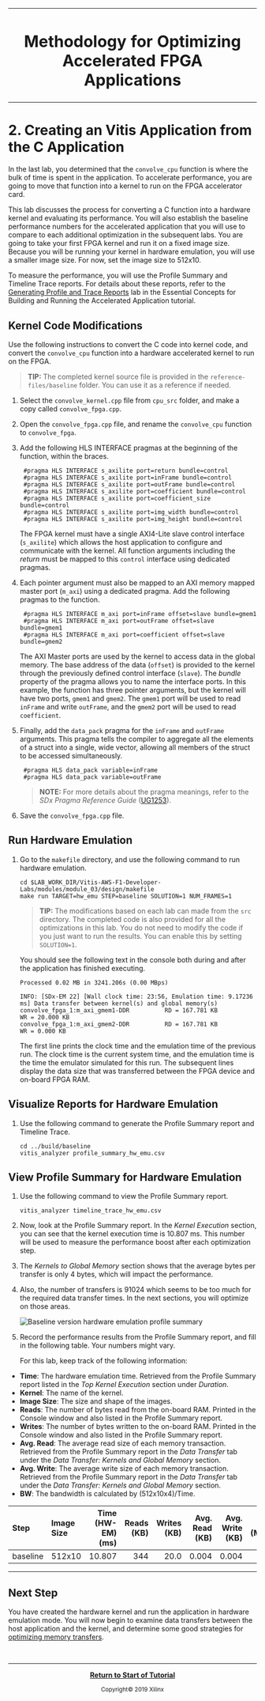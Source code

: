 <table>
 <tr>
 <td align="center"><h1>Methodology for Optimizing Accelerated FPGA Applications
 </td>
 </tr>
</table>

# 2. Creating an Vitis Application from the C Application

In the last lab, you determined that the `convolve_cpu` function is where the bulk of time is spent in the application. To accelerate performance, you are going to move that function into a kernel to run on the FPGA accelerator card.

This lab discusses the process for converting a C function into a hardware kernel and evaluating its performance. You will also establish the baseline performance numbers for the accelerated application that you will use to compare to each additional optimization in the subsequent labs. You are going to take your first FPGA kernel and run it on a fixed image size. Because you will be running your kernel in hardware emulation, you will use a smaller image size. For now, set the image size to 512x10.

To measure the performance, you will use the Profile Summary and Timeline Trace reports. For details about these reports, refer to the [Generating Profile and Trace Reports](../Pathway3/ProfileAndTraceReports.md) lab in the Essential Concepts for Building and Running the Accelerated Application tutorial.

## Kernel Code Modifications

Use the following instructions to convert the C code into kernel code, and convert the `convolve_cpu` function into a hardware accelerated kernel to run on the FPGA.

>**TIP:** The completed kernel source file is provided in the `reference-files/baseline` folder. You can use it as a reference if needed.

1. Select the `convolve_kernel.cpp` file from `cpu_src` folder, and make a copy called `convolve_fpga.cpp`.

2. Open the `convolve_fpga.cpp` file, and rename the `convolve_cpu` function to `convolve_fpga`.

3. Add the following HLS INTERFACE pragmas at the beginning of the function, within the braces.

        #pragma HLS INTERFACE s_axilite port=return bundle=control
        #pragma HLS INTERFACE s_axilite port=inFrame bundle=control
        #pragma HLS INTERFACE s_axilite port=outFrame bundle=control
        #pragma HLS INTERFACE s_axilite port=coefficient bundle=control
        #pragma HLS INTERFACE s_axilite port=coefficient_size bundle=control
        #pragma HLS INTERFACE s_axilite port=img_width bundle=control
        #pragma HLS INTERFACE s_axilite port=img_height bundle=control

    The FPGA kernel must have a single AXI4-Lite slave control interface (`s_axilite`) which allows the host application to configure and communicate with the kernel. All function arguments including the _return_ must be mapped to this `control` interface using dedicated pragmas.

4. Each pointer argument must also be mapped to an AXI memory mapped master port (`m_axi`) using a dedicated pragma. Add the following pragmas to the function.

        #pragma HLS INTERFACE m_axi port=inFrame offset=slave bundle=gmem1
        #pragma HLS INTERFACE m_axi port=outFrame offset=slave bundle=gmem1
        #pragma HLS INTERFACE m_axi port=coefficient offset=slave bundle=gmem2

    The AXI Master ports are used by the kernel to access data in the global memory. The base address of the data (`offset`) is provided to the kernel through the previously defined control interface (`slave`). The _bundle_ property of the pragma allows you to name the interface ports. In this example, the function has three pointer arguments, but the kernel will have two ports, `gmem1` and `gmem2`. The `gmem1` port will be used to read `inFrame` and write `outFrame`, and the `gmem2` port will be used to read `coefficient`.

5. Finally, add the `data_pack` pragma for the `inFrame` and `outFrame` arguments. This pragma tells the compiler to aggregate all the elements of a struct into a single, wide vector, allowing all members of the struct to be accessed simultaneously.

        #pragma HLS data_pack variable=inFrame
        #pragma HLS data_pack variable=outFrame

   >**NOTE:** For more details about the pragma meanings, refer to the *SDx Pragma Reference Guide* ([UG1253](https://www.xilinx.com/support/documentation/sw_manuals/xilinx2019_1/ug1253-sdx-pragma-reference.pdf)).

6. Save the `convolve_fpga.cpp` file.

## Run Hardware Emulation

1. Go to the `makefile` directory, and use the following command to run hardware emulation.

    ```
    cd $LAB_WORK_DIR/Vitis-AWS-F1-Developer-Labs/modules/module_03/design/makefile
    make run TARGET=hw_emu STEP=baseline SOLUTION=1 NUM_FRAMES=1
    ```

    >**TIP:** The modifications based on each lab can made from the `src` directory. The completed code is also provided for all the optimizations in this lab. You do not need to modify the code if you just want to run the results. You can enable this by setting `SOLUTION=1`.

    You should see the following text in the console both during and after the application has finished executing.

    ```
    Processed 0.02 MB in 3241.206s (0.00 MBps)

    INFO: [SDx-EM 22] [Wall clock time: 23:56, Emulation time: 9.17236 ms] Data transfer between kernel(s) and global memory(s)
    convolve_fpga_1:m_axi_gmem1-DDR          RD = 167.781 KB             WR = 20.000 KB
    convolve_fpga_1:m_axi_gmem2-DDR          RD = 167.781 KB             WR = 0.000 KB
    ```

    The first line prints the clock time and the emulation time of the previous run. The clock time is the current system time, and the emulation time is the time the emulator simulated for this run. The subsequent lines display the data size that was transferred between the FPGA device and on-board FPGA RAM.

## Visualize Reports for Hardware Emulation

1. Use the following command to generate the Profile Summary report and Timeline Trace.

    ```
    cd ../build/baseline
    vitis_analyzer profile_summary_hw_emu.csv
    ```

## View Profile Summary for Hardware Emulation

1. Use the following command to view the Profile Summary report.

    ```
    vitis_analyzer timeline_trace_hw_emu.csv
    ```

1. Now, look at the Profile Summary report. In the *Kernel Execution* section, you can see that the kernel execution time is 10.807 ms. This number will be used to measure the performance boost after each optimization step.

1. The *Kernels to Global Memory* section shows that the average bytes per transfer is only 4 bytes, which will impact the performance.

1. Also, the number of transfers is 91024 which seems to be too much for the required data transfer times. In the next sections, you will optimize on those areas.

    ![][baseline_hwemu_profilesummary]

1. Record the performance results from the Profile Summary report, and fill in the following table. Your numbers might vary.

    For this lab, keep track of the following information:

* **Time**: The hardware emulation time. Retrieved from the Profile Summary report listed in the *Top Kernel Execution* section under *Duration*.
* **Kernel**: The name of the kernel.
* **Image Size**: The size and shape of the images.
* **Reads**: The number of bytes read from the on-board RAM. Printed in the Console window and also listed in the Profile Summary report.
* **Writes**: The number of bytes written to the on-board RAM. Printed in the Console window and also listed in the Profile Summary report.
* **Avg. Read**: The average read size of each memory transaction. Retrieved from the Profile Summary report in the *Data Transfer* tab under the *Data Transfer: Kernels and Global Memory* section.
* **Avg. Write**: The average write size of each memory transaction. Retrieved from the Profile Summary report in the *Data Transfer* tab under the *Data Transfer: Kernels and Global Memory* section.
* **BW**: The bandwidth is calculated by (512x10x4)/Time.

| Step          | Image Size | Time (HW-EM)(ms) | Reads (KB) | Writes (KB) | Avg. Read (KB) | Avg. Write (KB) | BW (MBps) |
| :------------ | :--------- | ---------------: | ---------: | ----------: | -------------: | --------------: | --------: |
| baseline      | 512x10     | 10.807            | 344        | 20.0        | 0.004          | 0.004           |   1.9     |

---------------------------------------

[baseline_hwemu_profilesummary]: ./images/baseline_hwemu_pfsummary_aws.JPG "Baseline version hardware emulation profile summary"

## Next Step

You have created the hardware kernel and run the application in hardware emulation mode. You will now begin to examine data transfers between the host application and the kernel, and determine some good strategies for [optimizing memory transfers](./localbuf.md).

</br>
<hr/>
<p align="center"><b><a href="./README.md">Return to Start of Tutorial</a></b></p>

<p align="center"><sup>Copyright&copy; 2019 Xilinx</sup></p>
